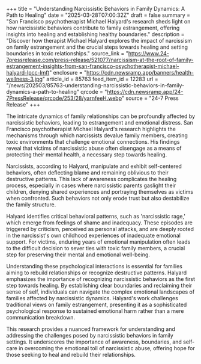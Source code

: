 +++
title = "Understanding Narcissistic Behaviors in Family Dynamics: A Path to Healing"
date = "2025-03-28T07:00:32Z"
draft = false
summary = "San Francisco psychotherapist Michael Halyard's research sheds light on how narcissistic behaviors contribute to family estrangement, offering insights into healing and establishing healthy boundaries."
description = "Discover how therapist Michael Halyard explores the impact of narcissism on family estrangement and the crucial steps towards healing and setting boundaries in toxic relationships."
source_link = "https://www.24-7pressrelease.com/press-release/521077/narcissism-at-the-root-of-family-estrangement-insights-from-san-francisco-psychotherapist-michael-halyard-lpcc-lmft"
enclosure = "https://cdn.newsramp.app/banners/health-wellness-3.jpg"
article_id = 85763
feed_item_id = 12283
url = "/news/202503/85763-understanding-narcissistic-behaviors-in-family-dynamics-a-path-to-healing"
qrcode = "https://cdn.newsramp.app/24-7PressRelease/qrcode/253/28/yarnfeeH.webp"
source = "24-7 Press Release"
+++

<p>The intricate dynamics of family relationships can be profoundly affected by narcissistic behaviors, leading to estrangement and emotional distress. San Francisco psychotherapist Michael Halyard's research highlights the mechanisms through which narcissists devalue family members, creating toxic environments that challenge emotional connections. His findings reveal that victims of narcissistic abuse often disengage as a means of protecting their mental health, a necessary step towards healing.</p><p>Narcissists, according to Halyard, manipulate and exhibit self-centered behaviors, often deflecting blame and remaining oblivious to their destructive patterns. This lack of awareness complicates the healing process, especially in cases where narcissistic parents gaslight their children, denying shared experiences and portraying themselves as victims when confronted. Such behaviors not only erode trust but also destabilize the family structure.</p><p>Halyard identifies critical behavioral patterns, such as 'narcissistic rage,' which emerge from feelings of shame and inadequacy. These episodes are triggered by criticism, perceived as personal attacks, and are deeply rooted in the narcissist's own childhood experiences of inadequate emotional support. For victims, enduring years of emotional manipulation often leads to the difficult decision to sever ties with toxic family members, a crucial step for preserving their mental and emotional well-being.</p><p>Understanding these psychological interactions is essential for families aiming to rebuild relationships or recognize destructive patterns. Halyard emphasizes the importance of recognizing narcissistic behaviors as the first step towards healing. By establishing clear boundaries and reclaiming their sense of self, individuals can navigate the complex emotional landscapes of families affected by narcissistic dynamics. Halyard's work challenges traditional views on family estrangement, presenting it as a sophisticated psychological response to sustained emotional harm rather than a mere communication breakdown.</p><p>This research provides a nuanced framework for understanding and addressing the challenges posed by narcissistic behaviors in family settings. It underscores the importance of awareness, boundaries, and self-care in overcoming the emotional toll of narcissistic abuse, offering hope for those seeking to heal and rebuild their relationships.</p>